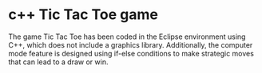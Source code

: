 # c++ Tic Tac Toe game

The game Tic Tac Toe has been coded in the Eclipse environment using C++, which does not include a graphics library. Additionally, the computer mode feature is designed using if-else conditions to make strategic moves that can lead to a draw or win.
